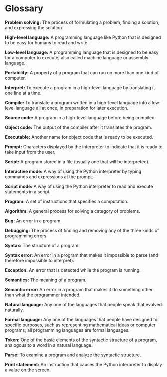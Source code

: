 # Glossary

**Problem solving:** The process of formulating a problem, finding a solution, and expressing the solution.&#x20;

**High-level language:** A programming language like Python that is designed to be easy for humans to read and write.&#x20;

**Low-level language:** A programming language that is designed to be easy for a computer to execute; also called machine language or assembly language.

**Portability:** A property of a program that can run on more than one kind of computer.&#x20;

**Interpret:** To execute a program in a high-level language by translating it one line at a time.&#x20;

**Compile:** To translate a program written in a high-level language into a low-level language all at once, in preparation for later execution.&#x20;

**Source code:** A program in a high-level language before being compiled.&#x20;

**Object code:** The output of the compiler after it translates the program.

**Executable:** Another name for object code that is ready to be executed.&#x20;

**Prompt:** Characters displayed by the interpreter to indicate that it is ready to take input from the user.

**Script:** A program stored in a file (usually one that will be interpreted).

**Interactive mode:** A way of using the Python interpreter by typing commands and expressions at the prompt.

**Script mode:** A way of using the Python interpreter to read and execute statements in a script.

**Program:** A set of instructions that specifies a computation.&#x20;

**Algorithm:** A general process for solving a category of problems.

**Bug:** An error in a program.&#x20;

**Debugging:** The process of finding and removing any of the three kinds of programming errors.

**Syntax:** The structure of a program.

**Syntax error:** An error in a program that makes it impossible to parse (and therefore impossible to interpret).

**Exception:** An error that is detected while the program is running.

**Semantics:** The meaning of a program.

**Semantic error:** An error in a program that makes it do something other than what the programmer intended.

**Natural language:** Any one of the languages that people speak that evolved naturally.

**Formal language:** Any one of the languages that people have designed for specific purposes, such as representing mathematical ideas or computer programs; all programming languages are formal languages.

**Token:** One of the basic elements of the syntactic structure of a program, analogous to a word in a natural language.

**Parse:** To examine a program and analyze the syntactic structure.

**Print statement:** An instruction that causes the Python interpreter to display a value on the screen.&#x20;
